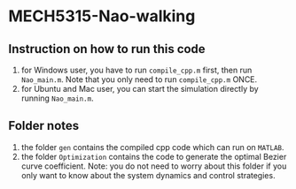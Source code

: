 # MECH5315-Nao-walking
## Instruction on how to run this code
1. for Windows user, you have to run `compile_cpp.m` first, then run `Nao_main.m`. Note that you only need to run `compile_cpp.m` ONCE.
2. for Ubuntu and Mac user, you can start the simulation directly by running `Nao_main.m`.

## Folder notes
1. the folder `gen` contains the compiled cpp code which can run on `MATLAB`.
2. the folder `Optimization` contains the code to generate the optimal Bezier curve coefficient. Note: you do not need to worry about this folder if you only want to know about the system dynamics and control strategies.
